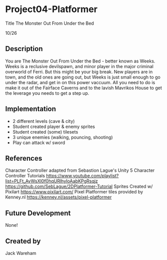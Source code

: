 # Project04-Platformer
Title
The Monster Out From Under the Bed

10/26
## Description
You are The Monster Out From Under the Bed - better known as Weeks. Weeks is a reclusive devilspawn, and minor player in the major criminal overworld of Ferri. But this might be your big break. New players are in town, and the old ones are going out, but Weeks is just small enough to go under the radar, and get in on this power vaccuum. All you need to do is make it out of the Fairface Caverns and to the lavish Mavrikos House to get the leverage you needs to get a step up.
## Implementation
- 2 different levels (cave & city)
- Student created player & enemy sprites
- Student created (some) tilesets
- 3 unique enemies (walking, pouncing, shooting)
- Play can attack w/ sword

## References

Character Controller adapted from Sebastion Lague's Unity 5 Character Controller Tutorials
https://www.youtube.com/playlist?list=PLFt_AvWsXl0f0hqURlhyIoAabKPgRsqjz
https://github.com/SebLague/2DPlatformer-Tutorial
Sprites Created w/ Pixilart
https://www.pixilart.com/
Pixel Platformer tiles provided by Kenney.nl https://kenney.nl/assets/pixel-platformer

## Future Development
None!
## Created by
Jack Wareham
